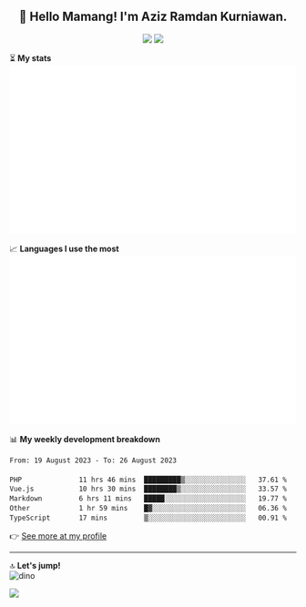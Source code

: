 <h2 align="center">👋 Hello Mamang! I'm Aziz Ramdan Kurniawan.</h2>  
<p align="center">
  <img src="https://komarev.com/ghpvc/?username=azizramdan">
  <img src="https://wakatime.com/badge/user/90056fa0-4c31-4eca-954e-2a3ac05896f9.svg">
</p>
    
⏳ **My stats**  
![](https://raw.githubusercontent.com/azizramdan/github-stats/master/generated/overview.svg#gh-dark-mode-only)

📈 **Languages I use the most**  
![](https://raw.githubusercontent.com/azizramdan/github-stats/master/generated/languages.svg#gh-dark-mode-only)

📊 **My weekly development breakdown**
<!--START_SECTION:waka-->

```txt
From: 19 August 2023 - To: 26 August 2023

PHP              11 hrs 46 mins  █████████▒░░░░░░░░░░░░░░░   37.61 %
Vue.js           10 hrs 30 mins  ████████▒░░░░░░░░░░░░░░░░   33.57 %
Markdown         6 hrs 11 mins   █████░░░░░░░░░░░░░░░░░░░░   19.77 %
Other            1 hr 59 mins    █▓░░░░░░░░░░░░░░░░░░░░░░░   06.36 %
TypeScript       17 mins         ▒░░░░░░░░░░░░░░░░░░░░░░░░   00.91 %
```

<!--END_SECTION:waka-->
👉 [See more at my profile](https://wakatime.com/@azizramdan)
***
🔝 **Let's jump!**  
![dino](https://raw.githubusercontent.com/azizramdan/azizramdan/master/dino.gif)  

![](https://hit.yhype.me/github/profile?user_id=27954794)

